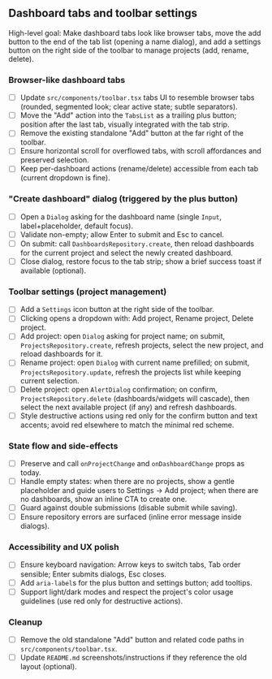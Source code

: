 ## Dashboard tabs and toolbar settings

High-level goal: Make dashboard tabs look like browser tabs, move the add button to the end of the tab list (opening a
name dialog), and add a settings button on the right side of the toolbar to manage projects (add, rename, delete).

### Browser-like dashboard tabs

- [ ] Update `src/components/toolbar.tsx` tabs UI to resemble browser tabs (rounded, segmented look; clear active state;
      subtle separators).
- [ ] Move the "Add" action into the `TabsList` as a trailing plus button; position after the last tab, visually
      integrated with the tab strip.
- [ ] Remove the existing standalone "Add" button at the far right of the toolbar.
- [ ] Ensure horizontal scroll for overflowed tabs, with scroll affordances and preserved selection.
- [ ] Keep per-dashboard actions (rename/delete) accessible from each tab (current dropdown is fine).

### "Create dashboard" dialog (triggered by the plus button)

- [ ] Open a `Dialog` asking for the dashboard name (single `Input`, label+placeholder, default focus).
- [ ] Validate non-empty; allow Enter to submit and Esc to cancel.
- [ ] On submit: call `DashboardsRepository.create`, then reload dashboards for the current project and select the newly
      created dashboard.
- [ ] Close dialog, restore focus to the tab strip; show a brief success toast if available (optional).

### Toolbar settings (project management)

- [ ] Add a `Settings` icon button at the right side of the toolbar.
- [ ] Clicking opens a dropdown with: Add project, Rename project, Delete project.
- [ ] Add project: open `Dialog` asking for project name; on submit, `ProjectsRepository.create`, refresh projects,
      select the new project, and reload dashboards for it.
- [ ] Rename project: open `Dialog` with current name prefilled; on submit, `ProjectsRepository.update`, refresh the
      projects list while keeping current selection.
- [ ] Delete project: open `AlertDialog` confirmation; on confirm, `ProjectsRepository.delete` (dashboards/widgets will
      cascade), then select the next available project (if any) and refresh dashboards.
- [ ] Style destructive actions using red only for the confirm button and text accents; avoid red elsewhere to match the
      minimal red scheme.

### State flow and side-effects

- [ ] Preserve and call `onProjectChange` and `onDashboardChange` props as today.
- [ ] Handle empty states: when there are no projects, show a gentle placeholder and guide users to Settings → Add
      project; when there are no dashboards, show an inline CTA to create one.
- [ ] Guard against double submissions (disable submit while saving).
- [ ] Ensure repository errors are surfaced (inline error message inside dialogs).

### Accessibility and UX polish

- [ ] Ensure keyboard navigation: Arrow keys to switch tabs, Tab order sensible; Enter submits dialogs, Esc closes.
- [ ] Add `aria-label`s for the plus button and settings button; add tooltips.
- [ ] Support light/dark modes and respect the project's color usage guidelines (use red only for destructive actions).

### Cleanup

- [ ] Remove the old standalone "Add" button and related code paths in `src/components/toolbar.tsx`.
- [ ] Update `README.md` screenshots/instructions if they reference the old layout (optional).
